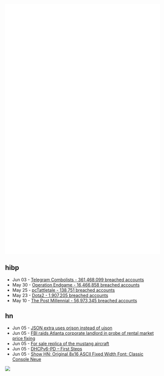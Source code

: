 ![Metrics](https://raw.githubusercontent.com/phixion/phixion/master/metrics.svg)

## hibp

<!--
for https://github.com/phixion/phixion/blob/main/.github/workflows/feeds.yml
-->
<!--START_SECTION:haveibeenpwnd-->
- Jun 03 - [Telegram Combolists - 361,468,099 breached accounts](https://haveibeenpwned.com/PwnedWebsites#TelegramCombolists)
- May 30 - [Operation Endgame - 16,466,858 breached accounts](https://haveibeenpwned.com/PwnedWebsites#OperationEndgame)
- May 25 - [pcTattletale - 138,751 breached accounts](https://haveibeenpwned.com/PwnedWebsites#pcTattletale)
- May 23 - [Dota2 - 1,907,205 breached accounts](https://haveibeenpwned.com/PwnedWebsites#Dota2)
- May 10 - [The Post Millennial - 56,973,345 breached accounts](https://haveibeenpwned.com/PwnedWebsites#ThePostMillennial)
<!--END_SECTION:haveibeenpwnd-->

## hn

<!--
for https://github.com/phixion/phixion/blob/main/.github/workflows/feeds.yml
-->
<!--START_SECTION:hn-->
- Jun 05 - [JSON extra uses orjson instead of ujson](https://github.com/pydantic/pydantic/pull/599)
- Jun 05 - [FBI raids Atlanta corporate landlord in probe of rental market price fixing](https://www.ajc.com/news/atlanta-news/fbi-raids-atlanta-corporate-landlord-with-ties-to-realpage/PT65C57YUFF2JGB7TRVRC7IFLE/)
- Jun 05 - [For sale replica of the mustang aircraft](https://www.scalewings.com/sw-51-mustang/)
- Jun 05 - [DHCPv6-PD – First Steps](https://sha256.net/dhcpv6-pd-first-steps.html)
- Jun 05 - [Show HN: Original 8x16 ASCII Fixed Width Font: Classic Console Neue](https://webdraft.hu/fonts/classic-console/)
<!--END_SECTION:hn-->

<!--
for https://yhype.me
-->
![](https://hit.yhype.me/github/profile?user_id=13013670)
